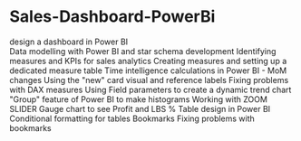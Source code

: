 # Sales-Dashboard-PowerBi 
design a dashboard in Power BI <br>
Data modelling with Power BI and star schema development
 Identifying measures and KPIs for sales analytics
Creating measures and setting up a dedicated measure table
 Time intelligence calculations in Power BI - MoM changes
 Using the "new" card visual and reference labels
 Fixing problems with DAX measures
 Using Field parameters to create a dynamic trend chart
"Group" feature of Power BI to make histograms
 Working with ZOOM SLIDER
 Gauge chart to see Profit and LBS %
 Table design in Power BI
 Conditional formatting for tables
 Bookmarks
 Fixing problems with bookmarks
